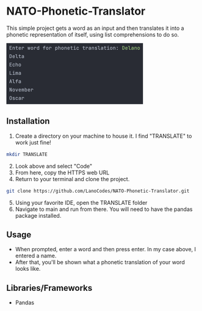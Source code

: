 # NATO-Phonetic-Translator
This simple project gets a word as an input and then translates it into a phonetic representation of itself, using list comprehensions to do so.

![img_1.png](img_1.png)

## Installation
1. Create a directory on your machine to house it. I find "TRANSLATE" to work just fine!
```bash 
mkdir TRANSLATE
```
2. Look above and select "Code"
3. From here, copy the HTTPS web URL
4. Return to your terminal and clone the project.
```bash
git clone https://github.com/LanoCodes/NATO-Phonetic-Translator.git
```
5. Using your favorite IDE, open the TRANSLATE folder
6. Navigate to main and run from there. You will need to have the pandas package installed.

## Usage
- When prompted, enter a word and then press enter. In my case above, I entered a name.
- After that, you'll be shown what a phonetic translation of your word looks like.

## Libraries/Frameworks
- Pandas